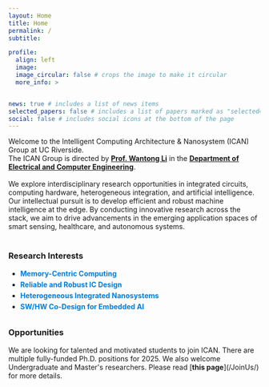 ```yaml
---
layout: Home
title: Home
permalink: /
subtitle: 

profile:
  align: left
  image:
  image_circular: false # crops the image to make it circular
  more_info: >


news: true # includes a list of news items
selected_papers: false # includes a list of papers marked as "selected={true}"
social: false # includes social icons at the bottom of the page
---
```


Welcome to the Intelligent Computing Architecture & Nanosystem (ICAN) Group at UC Riverside. <br>
The ICAN Group is directed by [<b>Prof. Wantong Li</b>](/members/wantong) in the [<b>Department of Electrical and Computer Engineering</b>](https://www.ee.ucr.edu/). 
<br><br>
We explore interdisciplinary research opportunities in integrated circuits, computing hardware, heterogeneous integration, and artificial intelligence. Our intellectual pursuit is to develop efficient and robust machine intelligence at the edge. By conducting innovative research across the stack, we aim to drive advancements in the emerging application spaces of smart sensing, healthcare, and autonomous systems.
<br><br>

<h3>Research Interests</h3>
<ul style="list-style-type:disc">
<li><b><span style="color: #007cde;">Memory-Centric Computing</span></b></li>
<li style="margin-top: 5px;"><b><span style="color: #007cde;">Reliable and Robust IC Design</span></b></li>
<li style="margin-top: 5px;"><b><span style="color: #007cde;">Heterogeneous Integrated Nanosystems</span></b></li>
<li style="margin-top: 5px; margin-bottom: -20px;"><b><span style="color: #007cde;">SW/HW Co-Design for Embedded AI</span></b></li>
</ul>
<br>

<h3>Opportunities</h3>
We are looking for talented and motivated students to join ICAN. There are multiple fully-funded Ph.D. positions for 2025. We also welcome Undergraduate and Master's researchers. Please read [<b>this page</b>](/JoinUs/) for more details.
<br><br>